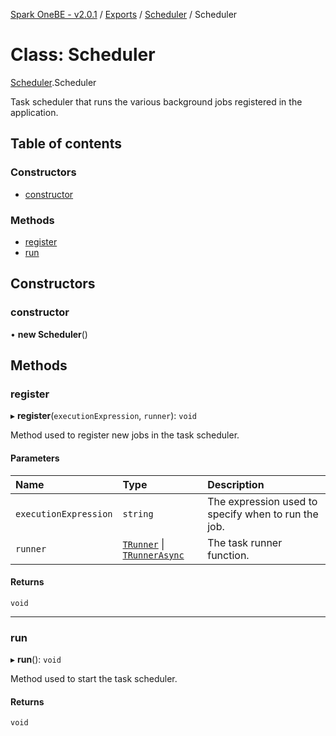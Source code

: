 [Spark OneBE - v2.0.1](../README.md) / [Exports](../modules.md) / [Scheduler](../modules/Scheduler.md) / Scheduler

# Class: Scheduler

[Scheduler](../modules/Scheduler.md).Scheduler

Task scheduler that runs the various background jobs registered in the application.

## Table of contents

### Constructors

- [constructor](Scheduler.Scheduler.md#constructor)

### Methods

- [register](Scheduler.Scheduler.md#register)
- [run](Scheduler.Scheduler.md#run)

## Constructors

### constructor

• **new Scheduler**()

## Methods

### register

▸ **register**(`executionExpression`, `runner`): `void`

Method used to register new jobs in the task scheduler.

#### Parameters

| Name | Type | Description |
| :------ | :------ | :------ |
| `executionExpression` | `string` | The expression used to specify when to run the job. |
| `runner` | [`TRunner`](../modules/Scheduler_IScheduleDefinition.md#trunner) \| [`TRunnerAsync`](../modules/Scheduler_IScheduleDefinition.md#trunnerasync) | The task runner function. |

#### Returns

`void`

___

### run

▸ **run**(): `void`

Method used to start the task scheduler.

#### Returns

`void`
